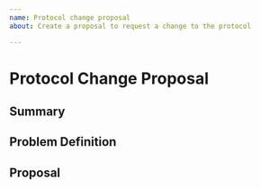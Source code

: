 ```yaml
---
name: Protocol change proposal
about: Create a proposal to request a change to the protocol

---
```


<!-- < < < < < < < < < < < < < < < < < < < < < < < < < < < < < < < < < ☺ 
v                            ✰  Thanks for opening an issue! ✰    
v    Before smashing the submit button please review the template.
v    Word of caution: Under-specified proposals may be rejected summarily 
☺ > > > > > > > > > > > > > > > > > > > > > > > > > > > > > > > > >  -->

# Protocol Change Proposal

## Summary

<!-- Short, concise description of the proposed change -->

## Problem Definition

<!-- Why do we need this change? 
What problems may be addressed by introducing this change?
What benefits does CometBFT stand to gain by including this change?
Are there any disadvantages of including this change? -->

## Proposal

<!-- Detailed description of requirements of implementation -->
